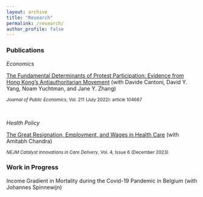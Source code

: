 ```yaml
---
layout: archive
title: "Research"
permalink: /research/
author_profile: false
---
```


### Publications

_Economics_

[The Fundamental Determinants of Protest Participation: Evidence from Hong Kong’s Antiauthoritarian Movement](../files/hk_descriptive.pdf) (with Davide Cantoni, David Y. Yang, Noam Yuchtman, and Jane Y. Zhang)

<sub style="margin-top: -0.5em;"> _Journal of Public Economics_, Vol. 211 (July 2022): article 104667 </sub>

<br>

_Health Policy_

[The Great Resignation, Employment, and Wages in Health Care](https://catalyst.nejm.org/doi/full/10.1056/CAT.23.0315) (with Amitabh Chandra)

<sub style="margin-top: -0.5em;"> _NEJM Catalyst Innovations in Care Delivery_, Vol. 4, Issue 6 (December 2023) </sub>


### Work in Progress

Income Gradient in Mortality during the Covid-19 Pandemic in Belgium (with Johannes Spinnewijn)